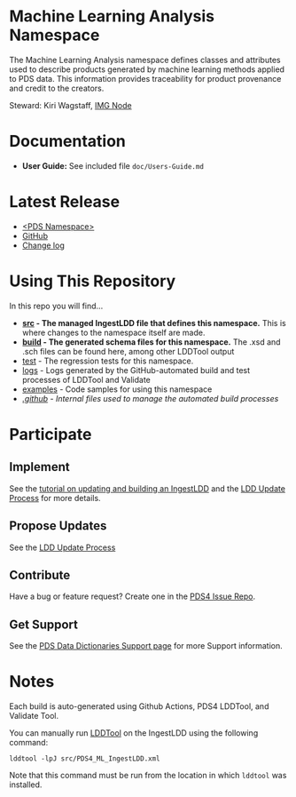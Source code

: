 # Machine Learning Analysis Namespace

The Machine Learning Analysis namespace defines classes and
attributes used to describe products generated by machine learning
methods applied to PDS data.  This information provides traceability
for product provenance and credit to the creators.

Steward: Kiri Wagstaff, [IMG Node](https://pds-imaging.jpl.nasa.gov/)


# Documentation

* **User Guide:** See included file `doc/Users-Guide.md`


# Latest Release

* [&lt;PDS Namespace&gt;](https://pds.nasa.gov/datastandards/dictionaries/#ml)
* [GitHub](../../../releases/latest)
* [Change log](CHANGELOG.md)


# Using This Repository
In this repo you will find...
* **[src](src) - The managed IngestLDD file that defines this namespace.** This is where changes to the namespace itself are made.
* **[build](build) - The generated schema files for this namespace.** The .xsd and .sch files can be found here, among other LDDTool output
* [test](test) - The regression tests for this namespace.
* [logs](logs) - Logs generated by the GitHub-automated build and test processes of LDDTool and Validate
* [examples](examples) - Code samples for using this namespace
* _[.github](.github) - Internal files used to manage the automated build processes_


# Participate

## Implement

See the [tutorial on updating and building an
IngestLDD](https://pds-data-dictionaries.github.io/support/tutorials.html#ldd-update-and-build-tutorial)
and the [LDD Update
Process](https://pds-data-dictionaries.github.io/development/ldd-update.html)
for more details.

## Propose Updates
See the [LDD Update Process](https://pds-data-dictionaries.github.io/development/ldd-update.html)

## Contribute
Have a bug or feature request? Create one in the [PDS4 Issue Repo](https://github.com/pds-data-dictionaries/PDS4-LDD-Issue-Repo/issues/new/choose).

## Get Support
See the [PDS Data Dictionaries Support page](https://pds-data-dictionaries.github.io/support/contribute.html) for more Support information.


# Notes

Each build is auto-generated using Github Actions, PDS4 LDDTool, and Validate Tool.

You can manually run [LDDTool](https://nasa-pds.github.io/pds4-information-model/model-lddtool/index.html) on the IngestLDD using the following command:
```
lddtool -lpJ src/PDS4_ML_IngestLDD.xml
```
Note that this command must be run from the location in which `lddtool` was installed.
